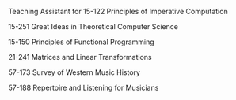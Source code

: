 Teaching Assistant for 15-122 Principles of Imperative Computation

15-251 Great Ideas in Theoretical Computer Science

15-150 Principles of Functional Programming

21-241 Matrices and Linear Transformations

57-173 Survey of Western Music History

57-188 Repertoire and Listening for Musicians